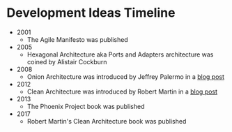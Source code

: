 # Development Ideas Timeline
- 2001
  - The Agile Manifesto was published
- 2005
  - Hexagonal Architecture aka Ports and Adapters architecture was coined by Alistair Cockburn
- 2008
  - Onion Architecture was introduced by Jeffrey Palermo in a [blog post](https://jeffreypalermo.com/2008/07/the-onion-architecture-part-1/)
- 2012
  - Clean Architecture was introduced by Robert Martin in a [blog post](https://blog.cleancoder.com/uncle-bob/2012/08/13/the-clean-architecture.html)
- 2013
  - The Phoenix Project book was published
- 2017
  - Robert Martin's Clean Architecture book was published
